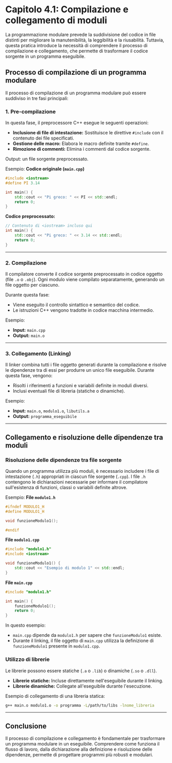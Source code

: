 # Capitolo 4.1: Compilazione e collegamento di moduli

La programmazione modulare prevede la suddivisione del codice in file distinti per migliorare la manutenibilità, la leggibilità e la riusabilità. Tuttavia, questa pratica introduce la necessità di comprendere il processo di compilazione e collegamento, che permette di trasformare il codice sorgente in un programma eseguibile.

## Processo di compilazione di un programma modulare

Il processo di compilazione di un programma modulare può essere suddiviso in tre fasi principali:

### 1. **Pre-compilazione**
In questa fase, il preprocessore C++ esegue le seguenti operazioni:
- **Inclusione di file di intestazione:** Sostituisce le direttive `#include` con il contenuto dei file specificati.
- **Gestione delle macro:** Elabora le macro definite tramite `#define`.
- **Rimozione di commenti:** Elimina i commenti dal codice sorgente.

Output: un file sorgente preprocessato.

Esempio:
**Codice originale (`main.cpp`)**
```cpp
#include <iostream>
#define PI 3.14

int main() {
    std::cout << "Pi greco: " << PI << std::endl;
    return 0;
}
```
**Codice preprocessato:**
```cpp
// Contenuto di <iostream> incluso qui
int main() {
    std::cout << "Pi greco: " << 3.14 << std::endl;
    return 0;
}
```

---

### 2. **Compilazione**
Il compilatore converte il codice sorgente preprocessato in codice oggetto (file `.o` o `.obj`). Ogni modulo viene compilato separatamente, generando un file oggetto per ciascuno.

Durante questa fase:
- Viene eseguito il controllo sintattico e semantico del codice.
- Le istruzioni C++ vengono tradotte in codice macchina intermedio.

Esempio:
- **Input:** `main.cpp`
- **Output:** `main.o`

---

### 3. **Collegamento (Linking)**
Il linker combina tutti i file oggetto generati durante la compilazione e risolve le dipendenze tra di essi per produrre un unico file eseguibile. Durante questa fase, vengono:
- Risolti i riferimenti a funzioni e variabili definite in moduli diversi.
- Inclusi eventuali file di libreria (statiche o dinamiche).

Esempio:
- **Input:** `main.o`, `modulo1.o`, `libutils.a`
- **Output:** `programma_eseguibile`

---

## Collegamento e risoluzione delle dipendenze tra moduli

### **Risoluzione delle dipendenze tra file sorgente**
Quando un programma utilizza più moduli, è necessario includere i file di intestazione (`.h`) appropriati in ciascun file sorgente (`.cpp`). I file `.h` contengono le dichiarazioni necessarie per informare il compilatore sull'esistenza di funzioni, classi o variabili definite altrove.

Esempio:
**File `modulo1.h`**
```cpp
#ifndef MODULO1_H
#define MODULO1_H

void funzioneModulo1();

#endif
```

**File `modulo1.cpp`**
```cpp
#include "modulo1.h"
#include <iostream>

void funzioneModulo1() {
    std::cout << "Esempio di modulo 1" << std::endl;
}
```

**File `main.cpp`**
```cpp
#include "modulo1.h"

int main() {
    funzioneModulo1();
    return 0;
}
```

In questo esempio:
- `main.cpp` dipende da `modulo1.h` per sapere che `funzioneModulo1` esiste.
- Durante il linking, il file oggetto di `main.cpp` utilizza la definizione di `funzioneModulo1` presente in `modulo1.cpp`.

### **Utilizzo di librerie**
Le librerie possono essere statiche (`.a` o `.lib`) o dinamiche (`.so` o `.dll`).
- **Librerie statiche:** Incluse direttamente nell'eseguibile durante il linking.
- **Librerie dinamiche:** Collegate all'eseguibile durante l'esecuzione.

Esempio di collegamento di una libreria statica:
```bash
g++ main.o modulo1.o -o programma -L/path/to/libs -lnome_libreria
```

---

## Conclusione

Il processo di compilazione e collegamento è fondamentale per trasformare un programma modulare in un eseguibile. Comprendere come funziona il flusso di lavoro, dalla dichiarazione alla definizione e risoluzione delle dipendenze, permette di progettare programmi più robusti e modulari.

